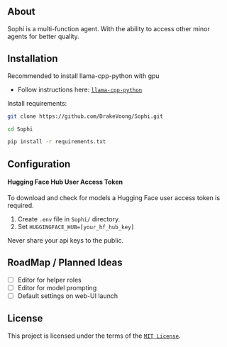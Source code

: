 ## About
Sophi is a multi-function agent. With the ability to access other minor agents for better quality.

## Installation
Recommended to install llama-cpp-python with gpu
- Follow instructions here: [`llama-cpp-python`](https://github.com/abetlen/llama-cpp-python)

Install requirements:
```bash
git clone https://github.com/DrakeVoong/Sophi.git

cd Sophi

pip install -r requirements.txt
```

## Configuration
#### Hugging Face Hub User Access Token
To download and check for models a Hugging Face user access token is required.

1. Create `.env` file in `Sophi/` directory.
2. Set `HUGGINGFACE_HUB=[your_hf_hub_key]`

Never share your api keys to the public.

## RoadMap / Planned Ideas

- [ ] Editor for helper roles
- [ ] Editor for model prompting
- [ ] Default settings on web-UI launch

## License
This project is licensed under the terms of the [`MIT License`](https://opensource.org/license/mit).